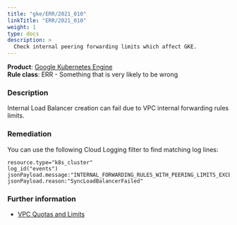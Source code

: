 ```yaml
---
title: "gke/ERR/2021_010"
linkTitle: "ERR/2021_010"
weight: 1
type: docs
description: >
  Check internal peering forwarding limits which affect GKE.
---
```


**Product**: [Google Kubernetes Engine](https://cloud.google.com/kubernetes-engine)\
**Rule class**: ERR - Something that is very likely to be wrong

### Description

Internal Load Balancer creation can fail due to VPC internal forwarding rules limits.

### Remediation

You can use the following Cloud Logging filter to find matching log lines:

```
resource.type="k8s_cluster"
log_id("events")
jsonPayload.message:"INTERNAL_FORWARDING_RULES_WITH_PEERING_LIMITS_EXCEEDED"
jsonPayload.reason:"SyncLoadBalancerFailed"
```

### Further information

- [VPC Quotas and Limits](https://cloud.google.com/vpc/docs/quota)
